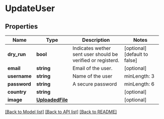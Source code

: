 # UpdateUser

## Properties
Name | Type | Description | Notes
------------ | ------------- | ------------- | -------------
**dry_run** | **bool** | Indicates wether sent user should be verified or registerd. | [optional] [default to false]
**email** | **string** | Email of the user. | [optional] 
**username** | **string** | Name of the user | minLength: 3 | maxLength: 180 | [optional] 
**password** | **string** | A secure password | minLength: 6 | maxLength: 4096 | [optional] 
**country** | **string** |  | [optional] 
**image** | [**UploadedFile**](UploadedFile.md) |  | [optional] 

[[Back to Model list]](../README.md#documentation-for-models) [[Back to API list]](../README.md#documentation-for-api-endpoints) [[Back to README]](../README.md)


